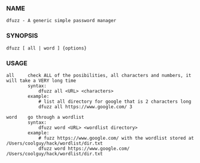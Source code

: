 ### NAME

    dfuzz - A generic simple password manager

### SYNOPSIS

	dfuzz [ all | word ] {options}

### USAGE

	all     check ALL of the posibilities, all characters and numbers, it will take a VERY long time
            syntax:
                dfuzz all <URL> <characters>
            example:
                # list all directory for google that is 2 characters long
                dfuzz all https://www.google.com/ 3

	word    go through a wordlist
            syntax:
                dfuzz word <URL> <wordlist directory>
            example:
                # fuzz https://www.google.com/ with the wordlist stored at /Users/coolguy/hack/wordlist/dir.txt
                dfuzz word https://www.google.com/ /Users/coolguy/hack/wordlist/dir.txt

